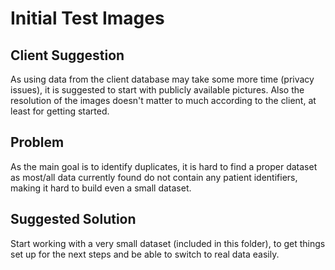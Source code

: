 # Initial Test Images

## Client Suggestion
As using data from the client database may take some more time (privacy issues), it is suggested to start with publicly available pictures. Also the resolution of the images doesn't matter to much according to the client, at least for getting started.

## Problem
As the main goal is to identify duplicates, it is hard to find a proper dataset as most/all data currently found do not contain any patient identifiers, making it hard to build even a small dataset.

## Suggested Solution
Start working with a very small dataset (included in this folder), to get things set up for the next steps and be able to switch to real data easily.